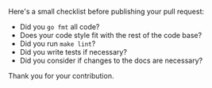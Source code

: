 Here's a small checklist before publishing your pull request:

* Did you ``go fmt`` all code?
* Does your code style fit with the rest of the code base?
* Did you run ``make lint``?
* Did you write tests if necessary?
* Did you consider if changes to the docs are necessary?

Thank you for your contribution.
